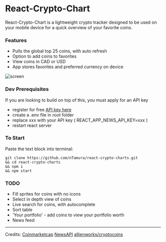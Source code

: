 # React-Crypto-Chart
React-Crypto-Chart is a lightweight crypto tracker designed to be used on your mobile device for a quick overview of your favorite coins.

### Features
- Pulls the global top 25 coins, with auto refresh
- Option to add coins to favorites
- View coins in CAD or USD
- App stores favorites and preferred currency on device

![screen](https://raw.githubusercontent.com/nTamura/react-crypto-charts/master/public/screen.png)

### Dev Prerequisites 
If you are looking to build on top of this, you must apply for an API key
- register for free [API key here](https://newsapi.org/register)
- create a .env file in root folder
- replace xxx with your API key ( REACT_APP_NEWS_API_KEY=xxx )
- restart react server

### To Start
Paste the text block into terminal:
```
git clone https://github.com/nTamura/react-crypto-charts.git
&& cd react-crypto-charts
&& npm i
&& npm start
```

### TODO
- Fill sprites for coins with no icons
- Select in depth view of coins
- Live search for coins, with autocomplete
- Sort table
- 'Your portfolio' - add coins to view your portfolio worth
- News feed


---

Credits:
[Coinmarketcap](https://coinmarketcap.com/)
[NewsAPI](https://newsapi.org/)
[allienworks/cryptocoins](https://github.com/allienworks/cryptocoins)
